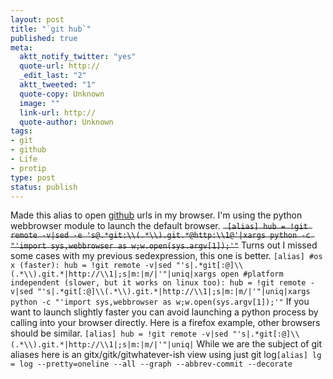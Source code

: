 ```yaml
---
layout: post
title: "`git hub`"
published: true
meta:
  aktt_notify_twitter: "yes"
  quote-url: http://
  _edit_last: "2"
  aktt_tweeted: "1"
  quote-copy: Unknown
  image: ""
  link-url: http://
  quote-author: Unknown
tags:
- git
- github
- Life
- protip
type: post
status: publish
---
```

Made this alias to open [github](http://github.com) urls in my browser. I'm using the python webbrowser module to launch the default browser. <del>` [alias] hub = !git remote -v|sed -e 's@.*git:\\(.*\\).git.*@http:\\1@'|xargs python -c "'import sys,webbrowser as w;w.open(sys.argv[1]);'"`</del> Turns out I missed some cases with my previous sedexpression, this one is better. ` [alias] #os x (faster): hub = !git remote -v|sed "'s|.*git[:@]\\(.*\\).git.*|http://\\1|;s|m:|m/|'"|uniq|xargs open #platform independent (slower, but it works on linux too): hub = !git remote -v|sed "'s|.*git[:@]\\(.*\\).git.*|http://\\1|;s|m:|m/|'"|uniq|xargs python -c "'import sys,webbrowser as w;w.open(sys.argv[1]);'" ` If you want to launch slightly faster you can avoid launching a python process by calling into your browser directly. Here is a firefox example, other browsers should be similar. ` [alias] hub = !git remote -v|sed "'s|.*git[:@]\\(.*\\).git.*|http://\\1|;s|m:|m/|'"|uniq| ` While we are the subject of git aliases here is an gitx/gitk/gitwhatever-ish view using just git log` [alias] lg = log --pretty=oneline --all --graph --abbrev-commit --decorate `
